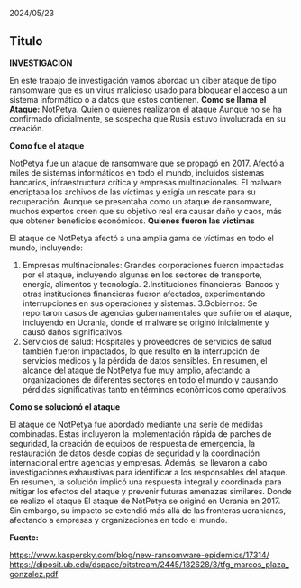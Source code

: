 2024/05/23
<h2 id = "titulo"> Titulo </h2>

**INVESTIGACION**

En este trabajo de investigación vamos abordad un ciber ataque de tipo ransomware que es un
virus malicioso usado para bloquear el acceso a un sistema informático o a datos que estos
contienen.
**Como se llama el Ataque:**
NotPetya.
Quien o quienes realizaron el ataque
Aunque no se ha confirmado oficialmente, se sospecha que Rusia estuvo involucrada
en su creación.

**Como fue el ataque**

NotPetya fue un ataque de ransomware que se propagó en 2017. Afectó a miles de
sistemas informáticos en todo el mundo, incluidos sistemas bancarios, infraestructura
crítica y empresas multinacionales. El malware encriptaba los archivos de las víctimas y
exigía un rescate para su recuperación. Aunque se presentaba como un ataque de
ransomware, muchos expertos creen que su objetivo real era causar daño y caos, más
que obtener beneficios económicos.
**Quienes fueron las victimas**

El ataque de NotPetya afectó a una amplia gama de víctimas en todo el mundo, incluyendo:
1. Empresas multinacionales: Grandes corporaciones fueron impactadas por el ataque,
incluyendo algunas en los sectores de transporte, energía, alimentos y tecnología.
2.Instituciones financieras: Bancos y otras instituciones financieras fueron afectados,
experimentando interrupciones en sus operaciones y sistemas.
3.Gobiernos: Se reportaron casos de agencias gubernamentales que sufrieron el ataque,
incluyendo en Ucrania, donde el malware se originó inicialmente y causó daños significativos.
4. Servicios de salud: Hospitales y proveedores de servicios de salud también fueron
impactados, lo que resultó en la interrupción de servicios médicos y la pérdida de datos
sensibles.
En resumen, el alcance del ataque de NotPetya fue muy amplio, afectando a organizaciones de
diferentes sectores en todo el mundo y causando pérdidas significativas tanto en términos
económicos como operativos.

**Como se solucionó el ataque**

El ataque de NotPetya fue abordado mediante una serie de medidas combinadas. Estas
incluyeron la implementación rápida de parches de seguridad, la creación de equipos
de respuesta de emergencia, la restauración de datos desde copias de seguridad y la
coordinación internacional entre agencias y empresas. Además, se llevaron a cabo
investigaciones exhaustivas para identificar a los responsables del ataque. En resumen,
la solución implicó una respuesta integral y coordinada para mitigar los efectos del
ataque y prevenir futuras amenazas similares.
Donde se realizo el ataque
El ataque de NotPetya se originó en Ucrania en 2017. Sin embargo, su impacto se
extendió más allá de las fronteras ucranianas, afectando a empresas y organizaciones
en todo el mundo.

**Fuente:**

https://www.kaspersky.com/blog/new-ransomware-epidemics/17314/
https://diposit.ub.edu/dspace/bitstream/2445/182628/3/tfg_marcos_plaza_gonzalez.pdf
